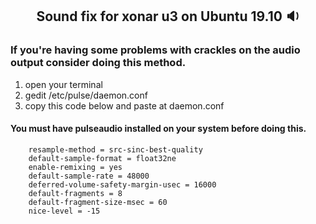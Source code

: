 ## <p align="center"> Sound fix for xonar u3 on Ubuntu 19.10 :sound:</p>

### If you're having some problems with crackles on the audio output consider doing this method.

1) open your terminal
2) gedit /etc/pulse/daemon.conf
3) copy this code below and paste at daemon.conf

#### You must have pulseaudio installed on your system before doing this.


```
    resample-method = src-sinc-best-quality
    default-sample-format = float32ne
    enable-remixing = yes
    default-sample-rate = 48000
    deferred-volume-safety-margin-usec = 16000
    default-fragments = 8
    default-fragment-size-msec = 60
    nice-level = -15
``` 
